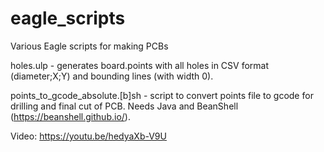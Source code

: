 # eagle_scripts
Various Eagle scripts for making PCBs

holes.ulp - generates board.points with all holes in CSV format (diameter;X;Y) and bounding lines (with width 0).

points_to_gcode_absolute.[b]sh - script to convert points file to gcode for drilling and final cut of PCB. Needs Java and BeanShell (https://beanshell.github.io/).

Video: https://youtu.be/hedyaXb-V9U


